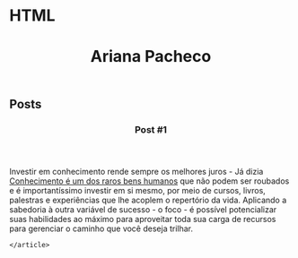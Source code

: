 # HTML

<!DOCTYPE html>
<html>
    <head>
        <meta charset="utf-8">
        <title>Ariana Pacheco</title>
    </head>
    <body>
        <header>
           <h1>Ariana Pacheco</h1>
        </header>
        <section>
        </header>
           <h2>Posts</h2>
    </header>
    <article>
        <header>
            <h3>Post #1<h3>               
        </header>
        <p>
        Investir em conhecimento rende sempre os melhores juros - Já dizia <a href="https://github.com/AriPacheco"targete="_blank">Conhecimento é um dos raros bens humanos</a>
        que não podem ser roubados e é importantíssimo investir em si mesmo, por
        meio de cursos, livros, palestras e experiências que lhe acoplem o repertório da vida. Aplicando a sabedoria à 
        outra variável de sucesso - o foco - é possível potencializar suas habilidades ao máximo para aproveitar toda sua
        carga de recursos para gerenciar o caminho que você deseja trilhar.
        </p>
            
    </article>
</section>
<footer></footer>
    </body>
</html
